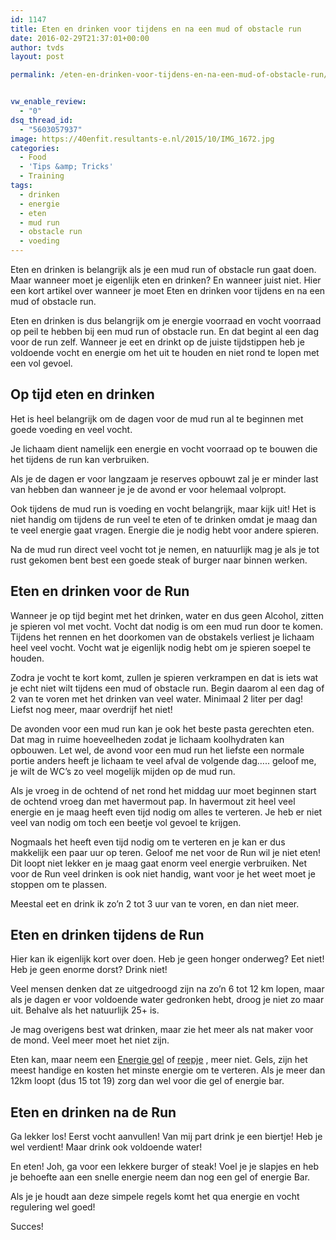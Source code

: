 ```yaml
---
id: 1147
title: Eten en drinken voor tijdens en na een mud of obstacle run
date: 2016-02-29T21:37:01+00:00
author: tvds
layout: post

permalink: /eten-en-drinken-voor-tijdens-en-na-een-mud-of-obstacle-run/


vw_enable_review:
  - "0"
dsq_thread_id:
  - "5603057937"
image: https://40enfit.resultants-e.nl/2015/10/IMG_1672.jpg
categories:
  - Food
  - 'Tips &amp; Tricks'
  - Training
tags:
  - drinken
  - energie
  - eten
  - mud run
  - obstacle run
  - voeding
---
```

Eten en drinken is belangrijk als je een mud run of obstacle run gaat doen. Maar wanneer moet je eigenlijk eten en drinken? En wanneer juist niet. Hier een kort artikel over wanneer je moet Eten en drinken voor tijdens en na een mud of obstacle run.<!--more-->

Eten en drinken is dus belangrijk om je energie voorraad en vocht voorraad op peil te hebben bij een mud run of obstacle run. En dat begint al een dag voor de run zelf. Wanneer je eet en drinkt op de juiste tijdstippen heb je voldoende vocht en energie om het uit te houden en niet rond te lopen met een vol gevoel.

## Op tijd eten en drinken

Het is heel belangrijk om de dagen voor de mud run al te beginnen met goede voeding en veel vocht.

Je lichaam dient namelijk een energie en vocht voorraad op te bouwen die het tijdens de run kan verbruiken.

Als je de dagen er voor langzaam je reserves opbouwt zal je er minder last van hebben dan wanneer je je de avond er voor helemaal volpropt.

Ook tijdens de mud run is voeding en vocht belangrijk, maar kijk uit! Het is niet handig om tijdens de run veel te eten of te drinken omdat je maag dan te veel energie gaat vragen. Energie die je nodig hebt voor andere spieren.

Na de mud run direct veel vocht tot je nemen, en natuurlijk mag je als je tot rust gekomen bent best een goede steak of burger naar binnen werken.

## Eten en drinken voor de Run

Wanneer je op tijd begint met het drinken, water en dus geen Alcohol, zitten je spieren vol met vocht. Vocht dat nodig is om een mud run door te komen. Tijdens het rennen en het doorkomen van de obstakels verliest je lichaam heel veel vocht. Vocht wat je eigenlijk nodig hebt om je spieren soepel te houden.

Zodra je vocht te kort komt, zullen je spieren verkrampen en dat is iets wat je echt niet wilt tijdens een mud of obstacle run. Begin daarom al een dag of 2 van te voren met het drinken van veel water. Minimaal 2 liter per dag! Liefst nog meer, maar overdrijf het niet!

De avonden voor een mud run kan je ook het beste pasta gerechten eten. Dat mag in ruime hoeveelheden zodat je lichaam koolhydraten kan opbouwen. Let wel, de avond voor een mud run het liefste een normale portie anders heeft je lichaam te veel afval de volgende dag&#8230;.. geloof me, je wilt de WC&#8217;s zo veel mogelijk mijden op de mud run.

Als je vroeg in de ochtend of net rond het middag uur moet beginnen start de ochtend vroeg dan met havermout pap. In havermout zit heel veel energie en je maag heeft even tijd nodig om alles te verteren. Je heb er niet veel van nodig om toch een beetje vol gevoel te krijgen.

Nogmaals het heeft even tijd nodig om te verteren en je kan er dus makkelijk een paar uur op teren. Geloof me net voor de Run wil je niet eten! Dit loopt niet lekker en je maag gaat enorm veel energie verbruiken. Net voor de Run veel drinken is ook niet handig, want voor je het weet moet je stoppen om te plassen.

Meestal eet en drink ik zo&#8217;n 2 tot 3 uur van te voren, en dan niet meer.

## Eten en drinken tijdens de Run

Hier kan ik eigenlijk kort over doen. Heb je geen honger onderweg? Eet niet! Heb je geen enorme dorst? Drink niet!

Veel mensen denken dat ze uitgedroogd zijn na zo&#8217;n 6 tot 12 km lopen, maar als je dagen er voor voldoende water gedronken hebt, droog je niet zo maar uit. Behalve als het natuurlijk 25+ is.

Je mag overigens best wat drinken, maar zie het meer als nat maker voor de mond. Veel meer moet het niet zijn.

Eten kan, maar neem een <a href="https://www.40enfit.nl/run/energie-gels/" target="_blank">Energie gel</a> of <a href="https://www.40enfit.nl/run/energierepen/" target="_blank">reepje</a> , meer niet. Gels, zijn het meest handige en kosten het minste energie om te verteren. Als je meer dan 12km loopt (dus 15 tot 19) zorg dan wel voor die gel of energie bar.

## Eten en drinken na de Run

Ga lekker los! Eerst vocht aanvullen! Van mij part drink je een biertje! Heb je wel verdient! Maar drink ook voldoende water!

En eten! Joh, ga voor een lekkere burger of steak! Voel je je slapjes en heb je behoefte aan een snelle energie neem dan nog een gel of energie Bar.

Als je je houdt aan deze simpele regels komt het qua energie en vocht regulering wel goed!

Succes!